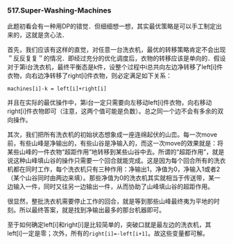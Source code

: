 ### 517.Super-Washing-Machines

此题初看会有一种用DP的错觉．但细细想一想，其实最优策略是可以手工制定出来的，这就是贪心法．

首先，我们应该有这样的直觉，对任意一台洗衣机，最优的转移策略肯定不会出现＂反反复复＂的情况．即经过充分的优化调度后，衣物的转移应该是单向的．假设对于第i台洗衣机，最终平衡态是k件，设整个过程中i总共向左边净转移了left[i]件衣物，向右边净转移了right[i]件衣物，则必定满足如下关系：
```
machines[i]-k = left[i]+right[i]
```
并且在实际的最优操作中，第i台一定只需要向左移动left[i]件衣物，向右移动right[i]件衣物即可（注意，这两个值可能是负数）。总之同一个边不会有多余的双向操作。

其次，我们把所有洗衣机的初始状态想象成一座连绵起伏的山峦。每一次move前，有些山峰是净输出的，有些山谷是净输入的，而这一次move的效果就是：将某些山峰的一件衣物“超距作用”地转移到某些山谷中去。所谓的“超距作用”，就是说这种山峰填山谷的操作只需要一个回合就能完成。这是因为每个回合所有的洗衣机都在同时工作，每个洗衣机只有三种作用：净输出1，净值为0，净输入1或者2（某个山谷同时由两边来填）。那些净值为0的洗衣机其实就相当于传送带，某一边输入一件，同时又往另一边输出一件，从而协助了山峰填山谷的超距作用。

很显然，整批洗衣机需要停止工作的回合，就是等到那些山峰最终夷为平地的时刻。所以最终答案，就是找到净输出最多的那台机器即可。

至于如何确定left[i]和right[i]是比较简单的，突破口就是最左边的洗衣机，其left[i]一定是零；次外，所有的```right[i]=-left[i+1]```。故这些变量都可解。
